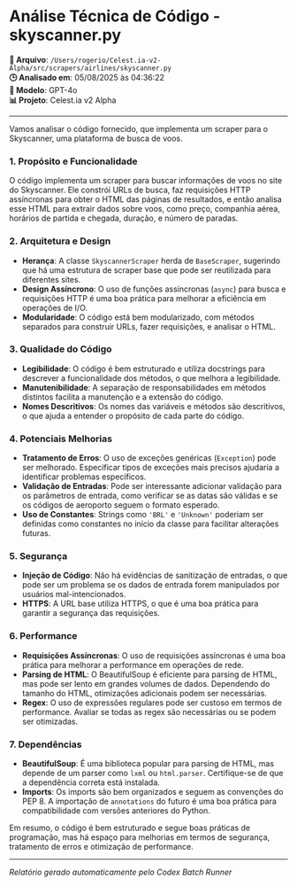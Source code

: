 # Análise Técnica de Código - skyscanner.py

**📁 Arquivo**: `/Users/rogerio/Celest.ia-v2-Alpha/src/scrapers/airlines/skyscanner.py`  
**🕒 Analisado em**: 05/08/2025 às 04:36:22  
**🤖 Modelo**: GPT-4o  
**📊 Projeto**: Celest.ia v2 Alpha  

---

Vamos analisar o código fornecido, que implementa um scraper para o Skyscanner, uma plataforma de busca de voos.

### 1. Propósito e Funcionalidade
O código implementa um scraper para buscar informações de voos no site do Skyscanner. Ele constrói URLs de busca, faz requisições HTTP assíncronas para obter o HTML das páginas de resultados, e então analisa esse HTML para extrair dados sobre voos, como preço, companhia aérea, horários de partida e chegada, duração, e número de paradas.

### 2. Arquitetura e Design
- **Herança**: A classe `SkyscannerScraper` herda de `BaseScraper`, sugerindo que há uma estrutura de scraper base que pode ser reutilizada para diferentes sites.
- **Design Assíncrono**: O uso de funções assíncronas (`async`) para busca e requisições HTTP é uma boa prática para melhorar a eficiência em operações de I/O.
- **Modularidade**: O código está bem modularizado, com métodos separados para construir URLs, fazer requisições, e analisar o HTML.

### 3. Qualidade do Código
- **Legibilidade**: O código é bem estruturado e utiliza docstrings para descrever a funcionalidade dos métodos, o que melhora a legibilidade.
- **Manutenibilidade**: A separação de responsabilidades em métodos distintos facilita a manutenção e a extensão do código.
- **Nomes Descritivos**: Os nomes das variáveis e métodos são descritivos, o que ajuda a entender o propósito de cada parte do código.

### 4. Potenciais Melhorias
- **Tratamento de Erros**: O uso de exceções genéricas (`Exception`) pode ser melhorado. Especificar tipos de exceções mais precisos ajudaria a identificar problemas específicos.
- **Validação de Entradas**: Pode ser interessante adicionar validação para os parâmetros de entrada, como verificar se as datas são válidas e se os códigos de aeroporto seguem o formato esperado.
- **Uso de Constantes**: Strings como `'BRL'` e `'Unknown'` poderiam ser definidas como constantes no início da classe para facilitar alterações futuras.

### 5. Segurança
- **Injeção de Código**: Não há evidências de sanitização de entradas, o que pode ser um problema se os dados de entrada forem manipulados por usuários mal-intencionados.
- **HTTPS**: A URL base utiliza HTTPS, o que é uma boa prática para garantir a segurança das requisições.

### 6. Performance
- **Requisições Assíncronas**: O uso de requisições assíncronas é uma boa prática para melhorar a performance em operações de rede.
- **Parsing de HTML**: O BeautifulSoup é eficiente para parsing de HTML, mas pode ser lento em grandes volumes de dados. Dependendo do tamanho do HTML, otimizações adicionais podem ser necessárias.
- **Regex**: O uso de expressões regulares pode ser custoso em termos de performance. Avaliar se todas as regex são necessárias ou se podem ser otimizadas.

### 7. Dependências
- **BeautifulSoup**: É uma biblioteca popular para parsing de HTML, mas depende de um parser como `lxml` ou `html.parser`. Certifique-se de que a dependência correta está instalada.
- **Imports**: Os imports são bem organizados e seguem as convenções do PEP 8. A importação de `annotations` do futuro é uma boa prática para compatibilidade com versões anteriores do Python.

Em resumo, o código é bem estruturado e segue boas práticas de programação, mas há espaço para melhorias em termos de segurança, tratamento de erros e otimização de performance.

---

*Relatório gerado automaticamente pelo Codex Batch Runner*
